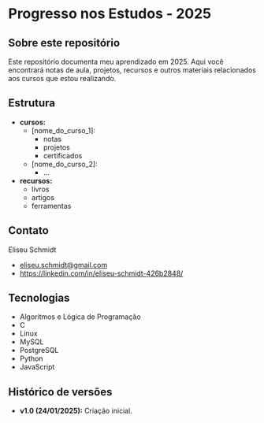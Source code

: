 # Progresso nos Estudos - 2025

## Sobre este repositório

Este repositório documenta meu aprendizado em 2025. Aqui você encontrará notas de aula, projetos, recursos e outros materiais relacionados aos cursos que estou realizando.

## Estrutura

* **cursos:**
  * [nome_do_curso_1]:
    * notas
    * projetos
    * certificados
  * [nome_do_curso_2]:
    * ...
* **recursos:**
  * livros
  * artigos
  * ferramentas

## Contato

Eliseu Schmidt

* eliseu.schmidt@gmail.com
* https://linkedin.com/in/eliseu-schmidt-426b2848/

## Tecnologias

* Algoritmos e Lógica de Programação
* C
* Linux
* MySQL
* PostgreSQL
* Python
* JavaScript

## Histórico de versões

* **v1.0 (24/01/2025):** Criação inicial.

# 
